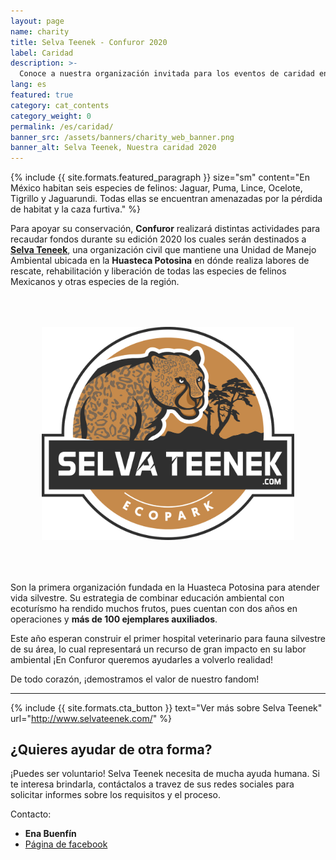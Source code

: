 ```yaml
---
layout: page
name: charity
title: Selva Teenek - Confuror 2020
label: Caridad
description: >-
  Conoce a nuestra organización invitada para los eventos de caridad en Confuror 2020
lang: es
featured: true
category: cat_contents
category_weight: 0
permalink: /es/caridad/
banner_src: /assets/banners/charity_web_banner.png
banner_alt: Selva Teenek, Nuestra caridad 2020
---
```


{%
  include {{ site.formats.featured_paragraph }}
  size="sm"
  content="En México habitan seis especies de felinos: Jaguar, Puma, Lince, Ocelote, Tigrillo y Jaguarundi. Todas ellas se encuentran amenazadas por la pérdida de habitat y la caza furtiva."
%}

Para apoyar su conservación, **Confuror** realizará distintas actividades para recaudar fondos durante su edición 2020 los cuales serán destinados a [**Selva Teneek**](http://www.selvateenek.com/), una organización civil que mantiene una Unidad de Manejo Ambiental ubicada en la **Huasteca Potosina** en dónde realiza labores de rescate, rehabilitación y liberación de todas las especies de felinos Mexicanos y otras especies de la región.

<div class="container" style="padding: 50px;">
  <img class="img-fluid" src="/assets/images/selva_teenek_logo.png" alt="Selva Teenek - UMA de felinos, Ecopark">
</div>

Son la primera organización fundada en la Huasteca Potosina para atender vida silvestre. Su estrategia de combinar educación ambiental con ecoturísmo ha rendido muchos frutos, pues cuentan con dos años en operaciones y **más de 100 ejemplares auxiliados**.

Este año esperan construir el primer hospital veterinario para fauna silvestre de su área, lo cual representará un recurso de gran impacto en su labor ambiental ¡En Confuror queremos ayudarles a volverlo realidad!

De todo corazón, ¡demostramos el valor de nuestro fandom!

-----

{%
  include {{ site.formats.cta_button }}
  text="Ver más sobre Selva Teenek"
  url="http://www.selvateenek.com/"
%}

## ¿Quieres ayudar de otra forma?

¡Puedes ser voluntario! Selva Teenek necesita de mucha ayuda humana. Si te interesa brindarla, contáctalos a travez de sus redes sociales para solicitar informes sobre los requisitos y el proceso.

Contacto:
- **Ena Buenfín**
- [Página de facebook](https://www.facebook.com/selvateenek/)